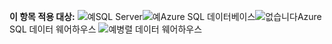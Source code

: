 <Token>**이 항목 적용 대상:** ![예](media/yes.png)SQL Server![예](media/yes.png)Azure SQL 데이터베이스![없습니다](media/no.png)Azure SQL 데이터 웨어하우스 ![예](media/yes.png)병렬 데이터 웨어하우스 </Token>

